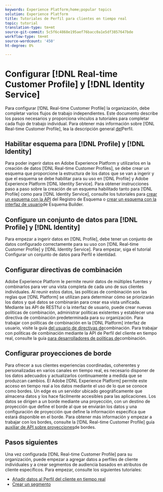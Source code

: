 ```yaml
---
keywords: Experience Platform;home;popular topics
solution: Experience Platform
title: Tutoriales de Perfil para clientes en tiempo real
topic: tutorial
translation-type: tm+mt
source-git-commit: 5c5f6c4868e195aef76bacc0a1e5df3857647bde
workflow-type: tm+mt
source-wordcount: '450'
ht-degree: 0%

---
```



# Configurar [!DNL Real-time Customer Profile] y [!DNL Identity Service]

Para configurar [!DNL Real-time Customer Profile] la organización, debe completar varios flujos de trabajo independientes. Este documento describe los pasos necesarios y proporciona vínculos a tutoriales para completar cada flujo de trabajo individual. Para obtener más información sobre [!DNL Real-time Customer Profile], lea la descripción general [del](../profile/home.md)Perfil.

## Habilitar esquema para [!DNL Profile] y [!DNL Identity]

Para poder ingerir datos en Adobe Experience Platform y utilizarlos en la creación de datos [!DNL Real-time Customer Profiles], se debe crear un esquema que proporcione la estructura de los datos que se van a ingerir y que el esquema se debe habilitar para su uso en [!DNL Profile] y Adobe Experience Platform [!DNL Identity Service]. Para obtener instrucciones paso a paso sobre la creación de un esquema habilitado tanto para [!DNL Profile] como para [!DNL Identity Service], consulte los tutoriales para [crear un esquema con la API](../xdm/tutorials/create-schema-api.md) del Registro de Esquema o [crear un esquema con la interfaz de usuario](../xdm/tutorials/create-schema-ui.md)de Esquema Builder.

## Configure un conjunto de datos para [!DNL Profile] y [!DNL Identity]

Para empezar a ingerir datos en [!DNL Profile], debe tener un conjunto de datos configurado correctamente para su uso con [!DNL Real-time Customer Profile] y [!DNL Identity Service]. Para empezar, siga el tutorial [](../profile/tutorials/dataset-configuration.md)Configurar un conjunto de datos para Perfil e identidad.

## Configurar directivas de combinación

Adobe Experience Platform le permite reunir datos de múltiples fuentes y combinarlos para ver una vista completa de cada uno de sus clientes individuales. Al reunir estos datos, las políticas de combinación son las reglas que [!DNL Platform] se utilizan para determinar cómo se priorizarán los datos y qué datos se combinarán para crear esa vista unificada. Mediante las API de RESTful o la interfaz de usuario, puede crear nuevas políticas de combinación, administrar políticas existentes y establecer una directiva de combinación predeterminada para su organización. Para trabajar con políticas de combinación en la [!DNL Platform] interfaz de usuario, visite la guía [del usuario de directivas de](../profile/ui/merge-policies.md)combinación. Para trabajar con políticas de combinación mediante la API de Perfil del cliente en tiempo real, consulte la guía [para desarrolladores de políticas de](../profile/api/merge-policies.md)combinación.

## Configurar proyecciones de borde

Para ofrecer a sus clientes experiencias coordinadas, coherentes y personalizadas en varios canales en tiempo real, es necesario disponer de los datos adecuados y actualizarlos continuamente a medida que se produzcan cambios. El Adobe [!DNL Experience Platform] permite este acceso en tiempo real a los datos mediante el uso de lo que se conoce como bordes. Un edge es un servidor ubicado geográficamente que almacena datos y los hace fácilmente accesibles para las aplicaciones. Los datos se dirigen a un borde mediante una proyección, con un destino de proyección que define el borde al que se enviarán los datos y una configuración de proyección que define la información específica que estará disponible en el borde. Para obtener más información y empezar a trabajar con los bordes, consulte la [!DNL Real-time Customer Profile] guía [auxiliar de API sobre proyecciones](../profile/api/edge-projections.md)de bordes.

## Pasos siguientes

Una vez configurada [!DNL Real-time Customer Profile] para su organización, puede empezar a agregar datos a perfiles de cliente individuales y a crear segmentos de audiencia basados en atributos de cliente específicos. Para empezar, consulte los siguientes tutoriales:

* [Añadir datos al Perfil del cliente en tiempo real](../profile/tutorials/add-profile-data.md)
* [Crear un segmento](../segmentation/tutorials/create-a-segment.md)
